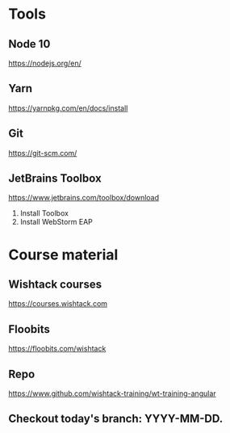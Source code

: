 # Tools

## Node 10
https://nodejs.org/en/

## Yarn
https://yarnpkg.com/en/docs/install

## Git
https://git-scm.com/

## JetBrains Toolbox
https://www.jetbrains.com/toolbox/download
1. Install Toolbox
2. Install WebStorm EAP

# Course material

## Wishtack courses
https://courses.wishtack.com

## Floobits
https://floobits.com/wishtack

## Repo
https://www.github.com/wishtack-training/wt-training-angular

## Checkout today's branch: YYYY-MM-DD.

